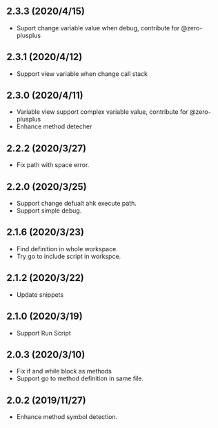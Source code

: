 ## 2.3.3 (2020/4/15)
- Suport change variable value when debug, contribute for @zero-plusplus

## 2.3.1 (2020/4/12)
- Support view variable when change call stack

## 2.3.0 (2020/4/11)
- Variable view support complex variable value, contribute for @zero-plusplus
- Enhance method detecher

## 2.2.2 (2020/3/27)
- Fix path with space error.

## 2.2.0 (2020/3/25)
- Support change defualt ahk execute path.
- Support simple debug.

## 2.1.6 (2020/3/23)
- Find definition in whole workspace.
- Try go to include script in workspce.

## 2.1.2 (2020/3/22)
- Update snippets

## 2.1.0 (2020/3/19)
- Support Run Script

## 2.0.3 (2020/3/10)
- Fix if and while block as methods
- Support go to method definition in same file.

## 2.0.2 (2019/11/27)
- Enhance method symbol detection.
